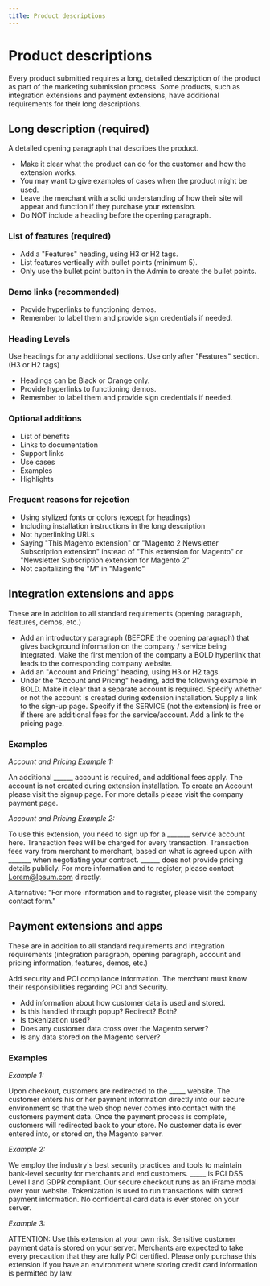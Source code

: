 ```yaml
---
title: Product descriptions
---
```


# Product descriptions

Every product submitted requires a long, detailed description of the product as part of the marketing submission process. Some products, such as integration extensions and payment extensions, have additional requirements for their long descriptions.

## Long description (required)

A detailed opening paragraph that describes the product.

-  Make it clear what the product can do for the customer and how the extension works.
-  You may want to give examples of cases when the product might be used.
-  Leave the merchant with a solid understanding of how their site will appear and function if they purchase your extension.
-  Do NOT include a heading before the opening paragraph.

### List of features (required)

-  Add a "Features" heading, using H3 or H2 tags.
-  List features vertically with bullet points (minimum 5).
-  Only use the bullet point button in the Admin to create the bullet points.

### Demo links (recommended)

-  Provide hyperlinks to functioning demos.
-  Remember to label them and provide sign credentials if needed.

### Heading Levels

Use headings for any additional sections. Use only after "Features" section. (H3 or H2 tags)

-  Headings can be Black or Orange only.
-  Provide hyperlinks to functioning demos.
-  Remember to label them and provide sign credentials if needed.

### Optional additions

-  List of benefits
-  Links to documentation
-  Support links
-  Use cases
-  Examples
-  Highlights

### Frequent reasons for rejection

-  Using stylized fonts or colors (except for headings)
-  Including installation instructions in the long description
-  Not hyperlinking URLs
-  Saying "This Magento extension" or "Magento 2 Newsletter Subscription extension" instead of "This extension for Magento" or "Newsletter Subscription extension for Magento 2"
-  Not capitalizing the "M" in "Magento"

## Integration extensions and apps

These are in addition to all standard requirements (opening paragraph, features, demos, etc.)

-  Add an introductory paragraph (BEFORE the opening paragraph) that gives background information on the company / service being integrated. Make the first mention of the company a BOLD hyperlink that leads to the corresponding company website.
-  Add an "Account and Pricing" heading, using H3 or H2 tags.
-  Under the "Account and Pricing" heading, add the following example in BOLD. Make it clear that a separate account is required. Specify whether or not the account is created during extension installation. Supply a link to the sign-up page. Specify if the SERVICE (not the extension) is free or if there are additional fees for the service/account. Add a link to the pricing page.

### Examples

_Account and Pricing Example 1:_

An additional \_\_\_\_\_\_ account is required, and additional fees apply. The account is not created during extension installation. To create an Account please visit the signup page. For more details please visit the company payment page.

_Account and Pricing Example 2:_

To use this extension, you need to sign up for a \_\_\_\_\_\_\_ service account here. Transaction fees will be charged for every transaction. Transaction fees vary from merchant to merchant, based on what is agreed upon with \_\_\_\_\_\_\_ when negotiating your contract. \_\_\_\_\_\_ does not provide pricing details publicly. For more information and to register, please contact Lorem@Ipsum.com directly.

Alternative: "For more information and to register, please visit the company contact form."

## Payment extensions and apps

These are in addition to all standard requirements and integration requirements (integration paragraph, opening paragraph, account and pricing information, features, demos, etc.)

Add security and PCI compliance information. The merchant must know their responsibilities regarding PCI and Security.

-  Add information about how customer data is used and stored.
-  Is this handled through popup? Redirect? Both?
-  Is tokenization used?
-  Does any customer data cross over the Magento server?
-  Is any data stored on the Magento server?

### Examples

_Example 1:_

Upon checkout, customers are redirected to the \_\_\_\_\_ website. The customer enters his or her payment information directly into our secure environment so that the web shop never comes into contact with the customers payment data. Once the payment process is complete, customers will redirected back to your store. No customer data is ever entered into, or stored on, the Magento server.

_Example 2:_

We employ the industry\'s best security practices and tools to maintain bank-level security for merchants and end customers. \_\_\_\_\_ is PCI DSS Level I and GDPR compliant. Our secure checkout runs as an iFrame modal over your website. Tokenization is used to run transactions with stored payment information. No confidential card data is ever stored on your server.

_Example 3:_

ATTENTION: Use this extension at your own risk. Sensitive customer payment data is stored on your server. Merchants are expected to take every precaution that they are fully PCI certified. Please only purchase this extension if you have an environment where storing credit card information is permitted by law.
